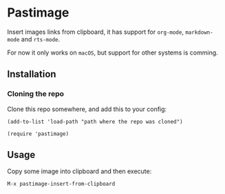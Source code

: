 # Pastimage

Insert images links from clipboard, it has support for `org-mode`, `markdown-mode` and `rts-mode`.

For now it only works on `macOS`, but support for other systems is comming.

## Installation

### Cloning the repo

Clone this repo somewhere, and add this to your config:

```emacs-lisp
(add-to-list 'load-path "path where the repo was cloned")

(require 'pastimage)
```

## Usage

Copy some image into clipboard and then execute:

```emacs-lisp
M-x pastimage-insert-from-clipboard
```
